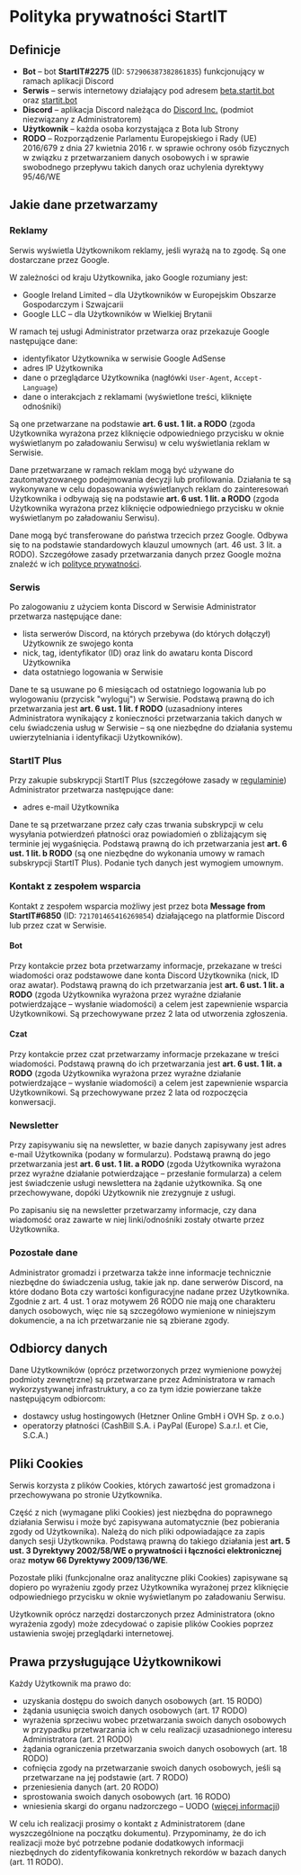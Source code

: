 # Polityka prywatności StartIT

## Definicje

- **Bot** – bot **StartIT#2275** (ID: `572906387382861835`) funkcjonujący w ramach aplikacji Discord
- **Serwis** – serwis internetowy działający pod adresem [beta.startit.bot](https://beta.startit.bot) oraz [startit.bot](https://startit.bot)
- **Discord** – aplikacja Discord należąca do [Discord Inc.](https://discord.com/) (podmiot niezwiązany z Administratorem)
- **Użytkownik** – każda osoba korzystająca z Bota lub Strony
- **RODO** – Rozporządzenie Parlamentu Europejskiego i Rady (UE) 2016/679 z dnia 27 
  kwietnia 2016 r. w sprawie ochrony osób fizycznych w związku z 
  przetwarzaniem danych osobowych i w sprawie swobodnego przepływu takich 
  danych oraz uchylenia dyrektywy 95/46/WE

## Jakie dane przetwarzamy

### Reklamy

Serwis wyświetla Użytkownikom reklamy, jeśli wyrażą na to zgodę. Są one dostarczane przez Google.

W zależności od kraju Użytkownika, jako Google rozumiany jest:

- Google Ireland Limited – dla Użytkowników w Europejskim Obszarze Gospodarczym i Szwajcarii
- Google LLC – dla Użytkowników w Wielkiej Brytanii

W ramach tej usługi Administrator przetwarza oraz przekazuje Google następujące dane:
- identyfikator Użytkownika w serwisie Google AdSense
- adres IP Użytkownika
- dane o przeglądarce Użytkownika (nagłówki `User-Agent`, `Accept-Language`)
- dane o interakcjach z reklamami (wyświetlone treści, kliknięte odnośniki)

Są one przetwarzane na podstawie **art. 6 ust. 1 lit. a RODO** (zgoda Użytkownika wyrażona przez kliknięcie odpowiedniego przycisku w oknie wyświetlanym po załadowaniu Serwisu) w celu wyświetlania reklam w Serwisie.

Dane przetwarzane w ramach reklam mogą być używane do zautomatyzowanego podejmowania decyzji lub profilowania. Działania te są wykonywane w celu dopasowania wyświetlanych reklam do zainteresowań Użytkownika i odbywają się na podstawie **art. 6 ust. 1 lit. a RODO** (zgoda Użytkownika wyrażona przez kliknięcie odpowiedniego przycisku w oknie wyświetlanym po załadowaniu Serwisu).

Dane mogą być transferowane do państwa trzecich przez Google. Odbywa się to na podstawie standardowych klauzul umownych (art. 46 ust. 3 lit. a RODO). Szczegółowe zasady przetwarzania danych przez Google można znaleźć w ich [polityce prywatności](https://policies.google.com/privacy?hl=pl).

### Serwis

Po zalogowaniu z użyciem konta Discord w Serwisie Administrator przetwarza następujące dane:

- lista serwerów Discord, na których przebywa (do których dołączył) Użytkownik ze swojego konta
- nick, tag, identyfikator (ID) oraz link do awataru konta Discord Użytkownika
- data ostatniego logowania w Serwisie

Dane te są usuwane po 6 miesiącach od ostatniego logowania lub po wylogowaniu (przycisk "wyloguj") w Serwisie. Podstawą prawną do ich przetwarzania jest **art. 6 ust. 1 lit. f RODO** (uzasadniony interes Administratora wynikający z konieczności przetwarzania takich danych w celu świadczenia usług w Serwisie – są one niezbędne do działania systemu uwierzytelniania i identyfikacji Użytkowników).

### StartIT Plus

Przy zakupie subskrypcji StartIT Plus (szczegółowe zasady w [regulaminie](/terms)) Administrator przetwarza następujące dane:

- adres e-mail Użytkownika

Dane te są przetwarzane przez cały czas trwania subskrypcji w celu wysyłania potwierdzeń płatności oraz powiadomień o zbliżającym się terminie jej wygaśnięcia. Podstawą prawną do ich przetwarzania jest **art. 6 ust. 1 lit. b RODO** (są one niezbędne do wykonania umowy w ramach subskrypcji StartIT Plus). Podanie tych danych jest wymogiem umownym.

### Kontakt z zespołem wsparcia

Kontakt z zespołem wsparcia możliwy jest przez bota **Message from StartIT#6850** (ID: `721701465416269854`) działającego na platformie Discord lub przez czat w Serwisie.

#### Bot

Przy kontakcie przez bota przetwarzamy informacje, przekazane w treści wiadomości oraz podstawowe dane konta Discord Użytkownika (nick, ID oraz awatar). Podstawą prawną do ich przetwarzania jest **art. 6 ust. 1 lit. a RODO** (zgoda Użytkownika wyrażona przez wyraźne działanie potwierdzające – wysłanie wiadomości) a celem jest zapewnienie wsparcia Użytkownikowi. Są przechowywane przez 2 lata od utworzenia zgłoszenia.

#### Czat

Przy kontakcie przez czat przetwarzamy informacje przekazane w treści wiadomości. Podstawą prawną do ich przetwarzania jest **art. 6 ust. 1 lit. a RODO** (zgoda Użytkownika wyrażona przez wyraźne działanie potwierdzające – wysłanie wiadomości) a celem jest zapewnienie wsparcia Użytkownikowi. Są przechowywane przez 2 lata od rozpoczęcia konwersacji.

### Newsletter

Przy zapisywaniu się na newsletter, w bazie danych zapisywany jest adres e-mail Użytkownika (podany w formularzu). Podstawą prawną do jego przetwarzania jest **art. 6 ust. 1 lit. a RODO** (zgoda Użytkownika wyrażona przez wyraźne działanie potwierdzające – przesłanie formularza) a celem jest świadczenie usługi newslettera na żądanie użytkownika. Są one przechowywane, dopóki Użytkownik nie zrezygnuje z usługi.

Po zapisaniu się na newsletter przetwarzamy informacje, czy dana wiadomość oraz zawarte w niej linki/odnośniki zostały otwarte przez Użytkownika.

### Pozostałe dane

Administrator gromadzi i przetwarza także inne informacje technicznie niezbędne do świadczenia usług, takie jak np. dane serwerów Discord, na które dodano Bota czy wartości konfiguracyjne nadane przez Użytkownika. Zgodnie z art. 4 ust. 1 oraz motywem 26 RODO nie mają one charakteru danych osobowych, więc nie są szczegółowo wymienione w niniejszym dokumencie, a na ich przetwarzanie nie są zbierane zgody.

## Odbiorcy danych

Dane Użytkowników (oprócz przetworzonych przez wymienione powyżej podmioty zewnętrzne) są przetwarzane przez Administratora w ramach wykorzystywanej infrastruktury, a co za tym idzie powierzane także następującym odbiorcom:

- dostawcy usług hostingowych (Hetzner Online GmbH i OVH Sp. z o.o.)
- operatorzy płatności (CashBill S.A. i PayPal (Europe) S.a.r.l. et Cie, S.C.A.)

## Pliki Cookies

Serwis korzysta z plików Cookies, których zawartość jest gromadzona i przechowywana po stronie Użytkownika. 

Część z nich (wymagane pliki Cookies) jest niezbędna do poprawnego działania Serwisu i może być zapisywana automatycznie (bez pobierania zgody od Użytkownika). Należą do nich pliki odpowiadające za zapis danych sesji Użytkownika. Podstawą prawną do takiego działania jest **art. 5 ust. 3 Dyrektywy 2002/58/WE o prywatności i łączności elektronicznej** oraz **motyw 66 Dyrektywy 2009/136/WE**.

Pozostałe pliki (funkcjonalne oraz analityczne pliki Cookies) zapisywane są dopiero po wyrażeniu zgody przez Użytkownika wyrażonej przez kliknięcie odpowiedniego przycisku w oknie wyświetlanym po załadowaniu Serwisu.

Użytkownik oprócz narzędzi dostarczonych przez Administratora (okno wyrażenia zgody) może zdecydować o zapisie plików Cookies poprzez ustawienia swojej przeglądarki internetowej.

## Prawa przysługujące Użytkownikowi

Każdy Użytkownik ma prawo do:

- uzyskania dostępu do swoich danych osobowych (art. 15 RODO)
- żądania usunięcia swoich danych osobowych (art. 17 RODO)
- wyrażenia sprzeciwu wobec przetwarzania swoich danych osobowych w przypadku przetwarzania ich w celu realizacji uzasadnionego interesu Administratora (art. 21 RODO)
- żądania ograniczenia przetwarzania swoich danych osobowych (art. 18 RODO)
- cofnięcia zgody na przetwarzanie swoich danych osobowych, jeśli są przetwarzane na jej podstawie (art. 7 RODO)
- przeniesienia danych (art. 20 RODO)
- sprostowania swoich danych osobowych (art. 16 RODO)
- wniesienia skargi do organu nadzorczego – UODO ([więcej informacji](https://uodo.gov.pl/pl/83/155))

W celu ich realizacji prosimy o kontakt z Administratorem (dane wyszczególnione na początku dokumentu). Przypominamy, że do ich realizacji może być potrzebne podanie dodatkowych informacji niezbędnych do zidentyfikowania konkretnych rekordów w bazach danych (art. 11 RODO).

